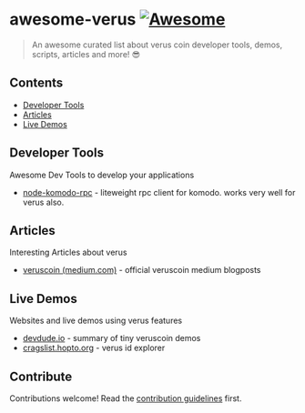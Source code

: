 # awesome-verus [![Awesome](https://awesome.re/badge.svg)](https://awesome.re)

> An awesome curated list about verus coin developer tools, demos, scripts, articles and more! 😎

## Contents

- [Developer Tools](#developer-tools)
- [Articles](#articles)
- [Live Demos](#live-demos)


## Developer Tools
Awesome Dev Tools to develop your applications
- [node-komodo-rpc](https://www.npmjs.com/package/node-komodo-rpc) - liteweight rpc client for komodo. works very well for verus also.

## Articles
Interesting Articles about verus
- [veruscoin (medium.com)](https://medium.com/veruscoin) - official veruscoin medium blogposts

## Live Demos
Websites and live demos using verus features
- [devdude.io](https://devdude.io) - summary of tiny veruscoin demos
- [cragslist.hopto.org](https://cragslist.hopto.org) - verus id explorer


## Contribute

Contributions welcome! Read the [contribution guidelines](contributing.md) first.
